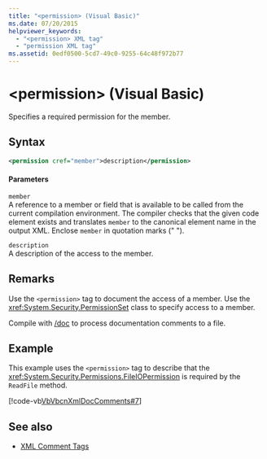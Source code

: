 ```yaml
---
title: "<permission> (Visual Basic)"
ms.date: 07/20/2015
helpviewer_keywords: 
  - "<permission> XML tag"
  - "permission XML tag"
ms.assetid: 0edf0500-5cd7-49c0-9255-64c48f972b77
---
```

# \<permission> (Visual Basic)
Specifies a required permission for the member.  
  
## Syntax  
  
```xml  
<permission cref="member">description</permission>  
```  
  
#### Parameters  
 `member`  
 A reference to a member or field that is available to be called from the current compilation environment. The compiler checks that the given code element exists and translates `member` to the canonical element name in the output XML. Enclose `member` in quotation marks (" ").  
  
 `description`  
 A description of the access to the member.  
  
## Remarks  
 Use the `<permission>` tag to document the access of a member. Use the <xref:System.Security.PermissionSet> class to specify access to a member.  
  
 Compile with [/doc](../../../visual-basic/reference/command-line-compiler/doc.md) to process documentation comments to a file.  
  
## Example  
 This example uses the `<permission>` tag to describe that the <xref:System.Security.Permissions.FileIOPermission> is required by the `ReadFile` method.  
  
 [!code-vb[VbVbcnXmlDocComments#7](../../../visual-basic/language-reference/xmldoc/codesnippet/VisualBasic/permission_1.vb)]  
  
## See also
- [XML Comment Tags](../../../visual-basic/language-reference/xmldoc/index.md)
